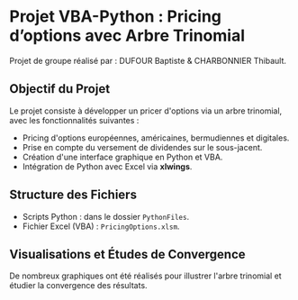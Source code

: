 # Projet VBA-Python : Pricing d’options avec Arbre Trinomial
Projet de groupe réalisé par : DUFOUR Baptiste & CHARBONNIER Thibault.

## Objectif du Projet
Le projet consiste à développer un pricer d'options via un arbre trinomial, avec les fonctionnalités suivantes :
- Pricing d'options européennes, américaines, bermudiennes et digitales.
- Prise en compte du versement de dividendes sur le sous-jacent.
- Création d'une interface graphique en Python et VBA.
- Intégration de Python avec Excel via **xlwings**.

## Structure des Fichiers
- Scripts Python : dans le dossier `PythonFiles`.
- Fichier Excel (VBA) : `PricingOptions.xlsm`.

## Visualisations et Études de Convergence
De nombreux graphiques ont été réalisés pour illustrer l'arbre trinomial et étudier la convergence des résultats.